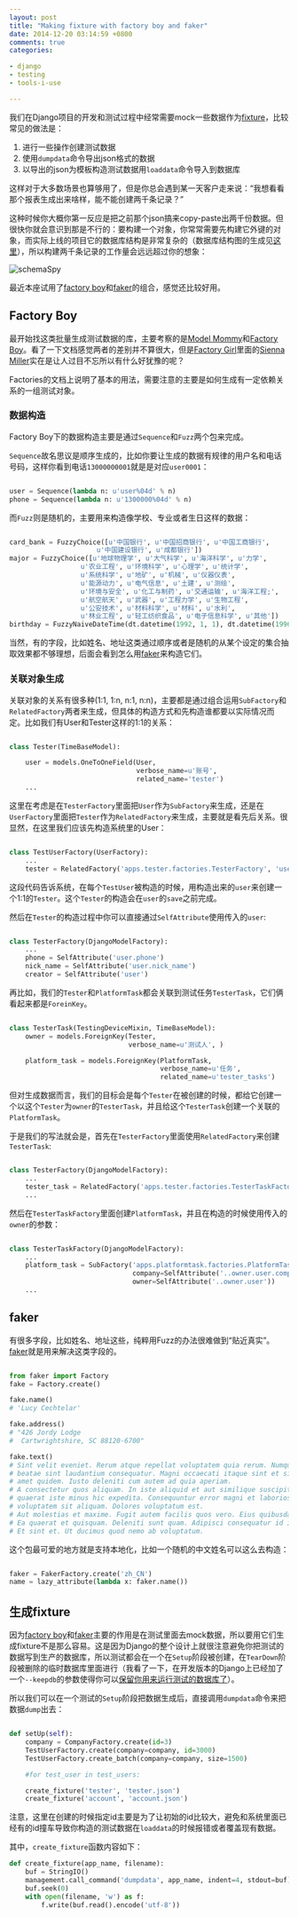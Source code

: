 ```yaml
---
layout: post
title: "Making fixture with factory boy and faker"
date: 2014-12-20 03:14:59 +0800
comments: true
categories:

- django
- testing
- tools-i-use

---
```


我们在Django项目的开发和测试过程中经常需要mock一些数据作为[fixture](https://docs.djangoproject.com/en/1.7/howto/initial-data/)，比较常见的做法是：

1. 进行一些操作创建测试数据
2. 使用`dumpdata`命令导出json格式的数据
3. 以导出的json为模板构造测试数据用`loaddata`命令导入到数据库

这样对于大多数场景也算够用了，但是你总会遇到某一天客户走来说：“我想看看那个报表生成出来啥样，能不能创建两千条记录？”

这种时候你大概你第一反应是把之前那个json搞来copy-paste出两千份数据。但很快你就会意识到那是不行的：要构建一个对象，你常常需要先构建它外键的对象，而实际上线的项目它的数据库结构是非常复杂的（数据库结构图的生成见[这里](https://lenciel.com/2014/12/integrate-schemaspy-with-sphinx-build-for-django-database-design-visualization/)），所以构建两千条记录的工作量会远远超过你的想象：

![schemaSpy](/downloads/images/2014_12/database_design_visualization.png "schemaSpy...")

最近本座试用了[factory boy](https://github.com/rbarrois/factory_boy/)和[faker](https://github.com/joke2k/faker)的组合，感觉还比较好用。

## Factory Boy

最开始找这类批量生成测试数据的库，主要考察的是[Model Mommy](https://github.com/vandersonmota/model_mommy)和[Factory Boy](https://github.com/rbarrois/factory_boy/)。看了一下文档感觉两者的差别并不算很大，但是[Factory Girl](http://movie.douban.com/subject/1898357/)里面的[Sienna Miller](http://movie.douban.com/celebrity/1003485/)实在是让人过目不忘所以有什么好犹豫的呢？

Factories的文档上说明了基本的用法，需要注意的主要是如何生成有一定依赖关系的一组测试对象。

### 数据构造

Factory Boy下的数据构造主要是通过`Sequence`和`Fuzz`两个包来完成。

`Sequence`故名思议是顺序生成的，比如你要让生成的数据有规律的用户名和电话号码，这样你看到电话`13000000001`就是是对应`user0001`：

``` python

user = Sequence(lambda n: u'user%04d' % n)
phone = Sequence(lambda n: u'1300000%04d' % n)

```

而`Fuzz`则是随机的，主要用来构造像学校、专业或者生日这样的数据：

``` python

card_bank = FuzzyChoice([u'中国银行', u'中国招商银行', u'中国工商银行',
                      u'中国建设银行', u'成都银行'])
major = FuzzyChoice([u'地球物理学', u'大气科学', u'海洋科学', u'力学',
                  u'农业工程', u'环境科学', u'心理学', u'统计学',
                  u'系统科学', u'地矿', u'机械', u'仪器仪表',
                  u'能源动力', u'电气信息', u'土建', u'测绘',
                  u'环境与安全', u'化工与制药', u'交通运输', u'海洋工程;',
                  u'航空航天', u'武器', u'工程力学', u'生物工程',
                  u'公安技术', u'材料科学', u'材料', u'水利',
                  u'林业工程', u'轻工纺织食品', u'电子信息科学', u'其他'])
birthday = FuzzyNaiveDateTime(dt.datetime(1992, 1, 1), dt.datetime(1996, 1, 1))

```

当然，有的字段，比如姓名、地址这类通过顺序或者是随机的从某个设定的集合抽取效果都不够理想，后面会看到怎么用[faker](https://github.com/joke2k/faker)来构造它们。

### 关联对象生成

关联对象的关系有很多种(1:1, 1:n, n:1, n:n)，主要都是通过组合运用`SubFactory`和`RelatedFactory`两者来生成，但具体的构造方式和先构造谁都要以实际情况而定。比如我们有User和Tester这样的1:1的关系：

``` python

class Tester(TimeBaseModel):

    user = models.OneToOneField(User,
                                verbose_name=u'账号',
                                related_name='tester')
    ...

```

这里在考虑是在`TesterFactory`里面把`User`作为`SubFactory`来生成，还是在`UserFactory`里面把`Tester`作为`RelatedFactory`来生成，主要就是看先后关系。很显然，在这里我们应该先构造系统里的User：

``` python

class TestUserFactory(UserFactory):
    ...
    tester = RelatedFactory('apps.tester.factories.TesterFactory', 'user')

```

这段代码告诉系统，在每个`TestUser`被构造的时候，用构造出来的`user`来创建一个1:1的`Tester`。这个`Tester`的构造会在`user`的`save`之前完成。

然后在`Tester`的构造过程中你可以直接通过`SelfAttribute`使用传入的`user`:

``` python

class TesterFactory(DjangoModelFactory):
    ...
    phone = SelfAttribute('user.phone')
    nick_name = SelfAttribute('user.nick_name')
    creator = SelfAttribute('user')

```

再比如，我们的`Tester`和`PlatformTask`都会关联到测试任务`TesterTask`，它们俩看起来都是`ForeinKey`。

```python

class TesterTask(TestingDeviceMixin, TimeBaseModel):
    owner = models.ForeignKey(Tester,
                              verbose_name=u'测试人', )

    platform_task = models.ForeignKey(PlatformTask,
                                      verbose_name=u'任务',
                                      related_name=u'tester_tasks')

```

但对生成数据而言，我们的目标会是每个`Tester`在被创建的时候，都给它创建一个以这个`Tester`为`owner`的`TesterTask`，并且给这个`TesterTask`创建一个关联的`PlatformTask`。

于是我们的写法就会是，首先在`TesterFactory`里面使用`RelatedFactory`来创建`TesterTask`:

``` python

class TesterFactory(DjangoModelFactory):
    ...
    tester_task = RelatedFactory('apps.tester.factories.TesterTaskFactory', 'owner')
    ...

```

然后在`TesterTaskFactory`里面创建`PlatformTask`，并且在构造的时候使用传入的`owner`的参数：

``` python

class TesterTaskFactory(DjangoModelFactory):
    ...
    platform_task = SubFactory('apps.platformtask.factories.PlatformTaskFactory',
                               company=SelfAttribute('..owner.user.company'),
                               owner=SelfAttribute('..owner.user'))
    ...

```



## faker

有很多字段，比如姓名、地址这些，纯粹用Fuzz的办法很难做到“贴近真实”。[faker](https://github.com/joke2k/faker)就是用来解决这类字段的。

``` python

from faker import Factory
fake = Factory.create()

fake.name()
# 'Lucy Cechtelar'

fake.address()
# "426 Jordy Lodge
#  Cartwrightshire, SC 88120-6700"

fake.text()
# Sint velit eveniet. Rerum atque repellat voluptatem quia rerum. Numquam excepturi
# beatae sint laudantium consequatur. Magni occaecati itaque sint et sit tempore. Nesciunt
# amet quidem. Iusto deleniti cum autem ad quia aperiam.
# A consectetur quos aliquam. In iste aliquid et aut similique suscipit. Consequatur qui
# quaerat iste minus hic expedita. Consequuntur error magni et laboriosam. Aut aspernatur
# voluptatem sit aliquam. Dolores voluptatum est.
# Aut molestias et maxime. Fugit autem facilis quos vero. Eius quibusdam possimus est.
# Ea quaerat et quisquam. Deleniti sunt quam. Adipisci consequatur id in occaecati.
# Et sint et. Ut ducimus quod nemo ab voluptatum.

```

这个包最可爱的地方就是支持本地化，比如一个随机的中文姓名可以这么去构造：

``` python

faker = FakerFactory.create('zh_CN')
name = lazy_attribute(lambda x: faker.name())

```

## 生成fixture

因为[factory boy](https://github.com/rbarrois/factory_boy/)和[faker](https://github.com/joke2k/faker)主要的作用是在测试里面去mock数据，所以要用它们生成fixture不是那么容易。这是因为Django的整个设计上就很注意避免你把测试的数据写到生产的数据库，所以测试都会在一个在`Setup`阶段被创建，在`TearDown`阶段被删除的临时数据库里面进行（我看了一下，在开发版本的Django上已经加了一个`--keepdb`的参数使得你可以[保留你用来运行测试的数据库了](https://docs.djangoproject.com/en/dev/ref/django-admin/#django-admin-option---keepdb)）。

所以我们可以在一个测试的`Setup`阶段把数据生成后，直接调用`dumpdata`命令来把数据`dump`出去：

``` python

def setUp(self):
    company = CompanyFactory.create(id=3)
    TestUserFactory.create(company=company, id=3000)
    TestUserFactory.create_batch(company=company, size=1500)

    #for test_user in test_users:

    create_fixture('tester', 'tester.json')
    create_fixture('account', 'account.json')

```

注意，这里在创建的时候指定id主要是为了让初始的id比较大，避免和系统里面已经有的id撞车导致你构造的测试数据在`loaddata`的时候报错或者覆盖现有数据。

其中，`create_fixture`函数内容如下：

``` python
def create_fixture(app_name, filename):
    buf = StringIO()
    management.call_command('dumpdata', app_name, indent=4, stdout=buf)
    buf.seek(0)
    with open(filename, 'w') as f:
        f.write(buf.read().encode('utf-8'))
```

